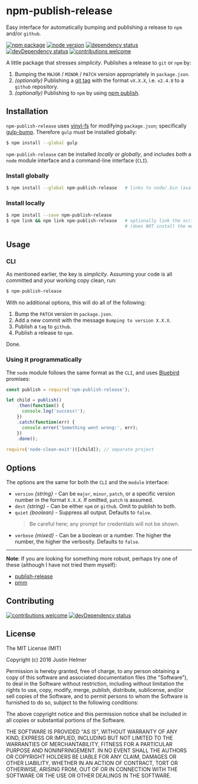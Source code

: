 # npm-publish-release
Easy interface for automatically bumping and publishing a release to `npm` and/or `github`.

[![npm package](https://badge.fury.io/js/npm-publish-release.svg)](https://www.npmjs.com/package/npm-publish-release)
[![node version](https://img.shields.io/node/v/npm-publish-release.svg?style=flat)](http://nodejs.org/download/)
[![dependency status](https://david-dm.org/justinhelmer/npm-publish-release.svg)](https://github.com/justinhelmer/npm-publish-release)
[![devDependency status](https://david-dm.org/justinhelmer/npm-publish-release/dev-status.svg)](https://github.com/justinhelmer/npm-publish-release#info=devDependencies)
[![contributions welcome](https://img.shields.io/badge/contributions-welcome-brightgreen.svg?style=flat)](https://github.com/justinhelmer/npm-publish-release/issues)

A little package that stresses _simplicity_. Publishes a release to `git` or `npm` by:

1. Bumping the `MAJOR` / `MINOR` / `PATCH` version appropriately in `package.json`.
2. _(optionally)_ Publishing a [git tag](https://git-scm.com/book/en/v2/Git-Basics-Tagging) with the format `vX.X.X`, i.e. `v2.4.8` to a `github` repository.
3. _(optionally)_ Publishing to `npm` by using [npm publish](https://docs.npmjs.com/cli/publish).

## Installation

`npm-publish-release` uses [vinyl-fs](https://github.com/gulpjs/vinyl-fs) for modifying `package.json`; specifically [gulp-bump](https://www.npmjs.com/package/gulp-bump).
Therefore `gulp` must be installed globally:

```bash
$ npm install --global gulp
```

`npm-publish-release` can be installed _locally_ or _globally_, and includes both a `node` module interface and a command-line interface (`CLI`).

### Install globally

```bash
$ npm install --global npm-publish-release   # links to node/.bin (avalable everywhere) 
```

### Install locally

```bash
$ npm install --save npm-publish-release
$ npm link && npm link npm-publish-release   # optionally link the script to node/.bin
                                             # (does NOT install the module globally)
```

## Usage

### CLI

As mentioned earlier, the key is _simplicity_. Assuming your code is all committed and your working copy clean, run:

```bash
$ npm-publish-release
```

With no additional options, this will do all of the following:

1) Bump the `PATCH` version in `package.json`.
2) Add a new commit with the message `Bumping to version X.X.X`.
3) Publish a `tag` to `github`.
4) Publish a release to `npm`.

Done.

### Using it programmatically

The `node` module follows the same format as the `CLI`, and uses [Bluebird](https://github.com/petkaantonov/bluebird) promises:

```js
const publish = require('npm-publish-release');

let child = publish()
    .then(function() {
      console.log('success!');
    })
    .catch(function(err) {
      console.error('Something went wrong:', err);
    })
    .done();
    
require('node-clean-exit')([child]); // separate project
```

## Options

The options are the same for both the `CLI` and the `module` interface:

- `version` _{string}_ - Can be `major`, `minor`, `patch`, or a specific version number in the format `X.X.X`. If omitted, `patch` is assumed.
- `dest` _{string}_ - Can be either `npm` or `github`. Omit to publish to both.
- `quiet` _{boolean}_ - Suppress all output. Defaults to `false`.
  > Be careful here; any prompt for credentials will not be shown.
- `verbose` _{mixed}_ - Can be a boolean or a number. The higher the number, the higher the verbosity. Defaults to `false`.

-----

**Note**: If you are looking for something more robust, perhaps try one of these (although I have not tried them myself):
 
- [publish-release](https://github.com/remixz/publish-release)
- [pmm](https://github.com/d4rkr00t/pmm)

## Contributing

[![contributions welcome](https://img.shields.io/badge/contributions-welcome-brightgreen.svg?style=flat)](https://github.com/justinhelmer/npm-publish-release/issues)
[![devDependency status](https://david-dm.org/justinhelmer/npm-publish-release/dev-status.svg)](https://github.com/justinhelmer/npm-publish-release#info=devDependencies)

## License

The MIT License (MIT)

Copyright (c) 2016 Justin Helmer

Permission is hereby granted, free of charge, to any person obtaining a copy
of this software and associated documentation files (the "Software"), to deal
in the Software without restriction, including without limitation the rights
to use, copy, modify, merge, publish, distribute, sublicense, and/or sell
copies of the Software, and to permit persons to whom the Software is
furnished to do so, subject to the following conditions:

The above copyright notice and this permission notice shall be included in all
copies or substantial portions of the Software.

THE SOFTWARE IS PROVIDED "AS IS", WITHOUT WARRANTY OF ANY KIND, EXPRESS OR
IMPLIED, INCLUDING BUT NOT LIMITED TO THE WARRANTIES OF MERCHANTABILITY,
FITNESS FOR A PARTICULAR PURPOSE AND NONINFRINGEMENT. IN NO EVENT SHALL THE
AUTHORS OR COPYRIGHT HOLDERS BE LIABLE FOR ANY CLAIM, DAMAGES OR OTHER
LIABILITY, WHETHER IN AN ACTION OF CONTRACT, TORT OR OTHERWISE, ARISING FROM,
OUT OF OR IN CONNECTION WITH THE SOFTWARE OR THE USE OR OTHER DEALINGS IN THE
SOFTWARE.
